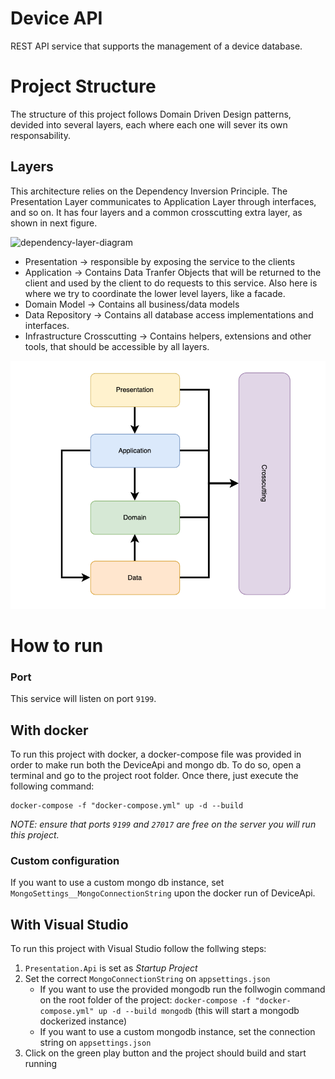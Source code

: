# Device API

REST API service that supports the management of a device database.

# Project Structure

The structure of this project follows Domain Driven Design patterns, devided into several layers, each where each one will sever its own responsability.

## Layers

This architecture relies on the Dependency Inversion Principle. The Presentation Layer communicates to Application Layer through interfaces, and so on.
It has four layers and a common crosscutting extra layer, as shown in next figure.

![dependency-layer-diagram](https://github.com/joaonunogomes/device-api/blob/main/documentation/onion.png)

- Presentation -> responsible by exposing the service to the clients
- Application -> Contains Data Tranfer Objects that will be returned to the client and used by the client to do requests to this service. Also here is where we try to coordinate the lower level layers, like a facade.
- Domain Model -> Contains all business/data models
- Data Repository -> Contains all database access implementations and interfaces.
- Infrastructure Crosscutting -> Contains helpers, extensions and other tools, that should be accessible by all layers.

![dependency-layer-diagram](https://github.com/joaonunogomes/device-api/blob/main/documentation/dependency-layer-diagram.png)

# How to run

### Port

This service will listen on port `9199`.

## With docker

To run this project with docker, a docker-compose file was provided in order to make run both the DeviceApi and mongo db.
To do so, open a terminal and go to the project root folder. Once there, just execute the following command:

```
docker-compose -f "docker-compose.yml" up -d --build
```

_NOTE: ensure that ports `9199` and `27017` are free on the server you will run this project._

### Custom configuration

If you want to use a custom mongo db instance, set `MongoSettings__MongoConnectionString` upon the docker run of DeviceApi.

## With Visual Studio

To run this project with Visual Studio follow the follwing steps:

1.  `Presentation.Api` is set as _Startup Project_
2.  Set the correct `MongoConnectionString` on `appsettings.json`
    - If you want to use the provided mongodb run the follwogin command on the root folder of the project: `docker-compose -f "docker-compose.yml" up -d --build mongodb` (this will start a mongodb dockerized instance)
    - If you want to use a custom mongodb instance, set the connection string on `appsettings.json`
3.  Click on the green play button and the project should build and start running
